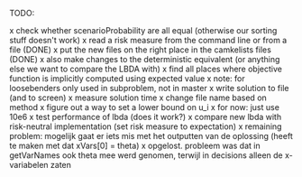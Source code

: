 TODO:

x check whether scenarioProbability are all equal (otherwise our sorting stuff doesn't work)
x read a risk measure from the command line or from a file (DONE)
x put the new files on the right place in the camkelists files (DONE)
x also make changes to the deterministic equivalent (or anything else we want to compare the LBDA with)
x find all places where objective function is implicitly computed using expected value
    x note: for loosebenders only used in subproblem, not in master
x write solution to file (and to screen)
    x measure solution time
    x change file name based on method
x figure out a way to set a lower bound on u_i
    x for now: just use 10e6
x test performance of lbda (does it work?)
    x compare new lbda with risk-neutral implementation (set risk measure to expectation)
    x remaining problem: mogelijk gaat er iets mis met het outputten van de oplossing (heeft te maken met dat xVars[0] = theta)
        x opgelost. probleem was dat in getVarNames ook theta mee werd genomen, terwijl in decisions alleen de x-variabelen zaten

